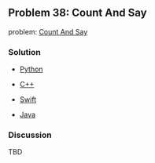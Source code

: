 ## Problem 38: Count And Say

problem: [Count And Say](https://leetcode.com/problems/count-and-say/)

### Solution

- [Python](../python/problem38.py)

- [C++](../cpp/problem38.cpp)

- [Swift](../swift/problem38.swift)

- [Java](../java/problem38.java)

### Discussion

TBD

